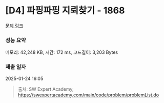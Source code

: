 # [D4] 파핑파핑 지뢰찾기 - 1868 

[문제 링크](https://swexpertacademy.com/main/code/problem/problemDetail.do?contestProbId=AV5LwsHaD1MDFAXc) 

### 성능 요약

메모리: 42,248 KB, 시간: 172 ms, 코드길이: 3,203 Bytes

### 제출 일자

2025-01-24 16:05



> 출처: SW Expert Academy, https://swexpertacademy.com/main/code/problem/problemList.do